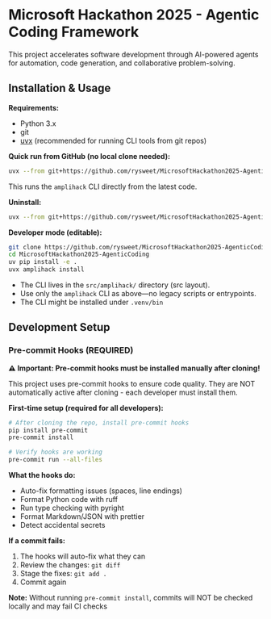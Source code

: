 # Microsoft Hackathon 2025 - Agentic Coding Framework

This project accelerates software development through AI-powered agents for
automation, code generation, and collaborative problem-solving.

## Installation & Usage

**Requirements:**

- Python 3.x
- git
- [uvx](https://github.com/astral-sh/uv) (recommended for running CLI tools from
  git repos)

**Quick run from GitHub (no local clone needed):**

```sh
uvx --from git+https://github.com/rysweet/MicrosoftHackathon2025-AgenticCoding amplihack install
```

This runs the `amplihack` CLI directly from the latest code.

**Uninstall:**

```sh
uvx --from git+https://github.com/rysweet/MicrosoftHackathon2025-AgenticCoding amplihack uninstall
```

**Developer mode (editable):**

```sh
git clone https://github.com/rysweet/MicrosoftHackathon2025-AgenticCoding.git
cd MicrosoftHackathon2025-AgenticCoding
uv pip install -e .
uvx amplihack install
```

- The CLI lives in the `src/amplihack/` directory (src layout).
- Use only the `amplihack` CLI as above—no legacy scripts or entrypoints.
- The CLI might be installed under `.venv/bin`

## Development Setup

### Pre-commit Hooks (REQUIRED)

**⚠️ Important: Pre-commit hooks must be installed manually after cloning!**

This project uses pre-commit hooks to ensure code quality. They are NOT
automatically active after cloning - each developer must install them.

**First-time setup (required for all developers):**

```sh
# After cloning the repo, install pre-commit hooks
pip install pre-commit
pre-commit install

# Verify hooks are working
pre-commit run --all-files
```

**What the hooks do:**

- Auto-fix formatting issues (spaces, line endings)
- Format Python code with ruff
- Run type checking with pyright
- Format Markdown/JSON with prettier
- Detect accidental secrets

**If a commit fails:**

1. The hooks will auto-fix what they can
2. Review the changes: `git diff`
3. Stage the fixes: `git add .`
4. Commit again

**Note:** Without running `pre-commit install`, commits will NOT be checked
locally and may fail CI checks

